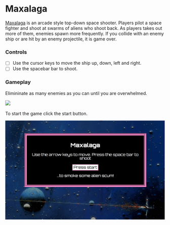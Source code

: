 <h1>Maxalaga</h1>

<a href="http://maxvodkin.info/Maxalaga/">Maxalaga</a> is an arcade style top-down space shooter. Players pilot a space fighter and shoot at swarms of aliens who shoot back. As players takes out more of them, enemies spawn more frequently. If you collide with an enemy ship or are hit by an enemy projectile, it is game over.

<h3>Controls</h3>

- [ ] Use the cursor keys to move the ship up, down, left and right.
- [ ] Use the spacebar bar to shoot.

<h3>Gameplay</h3>

Elimininate as many enemies as you can until you are overwhelmed.

<img src="assets/Feb-13-2017 18-12-06.gif"></img>

To start the game click the start button.

<img src="assets/start-menu.png"></img>
